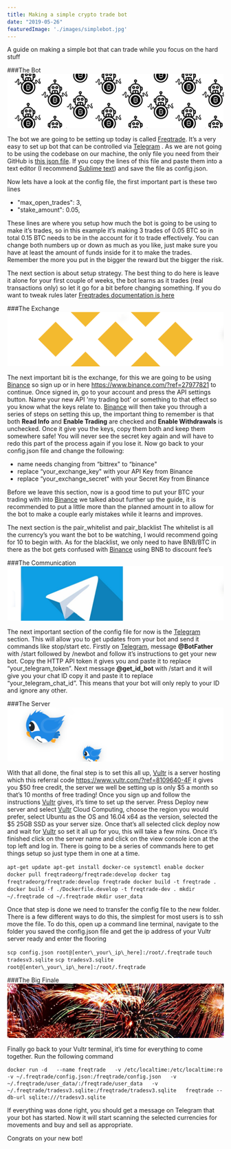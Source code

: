 ```yaml
---
title: Making a simple crypto trade bot
date: "2019-05-26"
featuredImage: './images/simplebot.jpg'
---
```

A guide on making a simple bot that can trade while you focus on the hard stuff
<!-- end -->

###The Bot
![Bot](./images/bot.png)

The bot we are going to be setting up today is called <a href="https://github.com/freqtrade/freqtrade" target="_blank">Freqtrade</a>.  It’s a very easy to set up bot that can be controlled via <a href="https://telegram.org/" target="_blank">Telegram</a>
. As we are not going to be using the codebase on our machine, the only file you need from their GitHub is <a href="https://github.com/freqtrade/freqtrade/blob/develop/config.json.example" target="_blank">this json file</a>.  If you copy the lines of this file and paste them into a text editor (I recommend <a href="https://www.sublimetext.com/" target="_blank">Sublime text</a>)  and save the file as config.json.

Now lets have a look at the config file, the first important part is these two lines
* "max\_open\_trades": 3, 
* "stake\_amount": 0.05,

These lines are where you setup how much the bot is going to be using to make it’s trades, so in this example it’s making 3 trades of 0.05 BTC so in total 0.15 BTC needs to be in the account for it to trade effectively. You can change both numbers up or down as much as you like, just make sure you have at least the amount of funds inside for it to make the trades. Remember the more you put in the bigger the reward but the bigger the risk.

The next section is about setup strategy. The  best thing to do here is leave it alone for your first couple of weeks, the bot learns as it trades (real transactions only) so let it go for a bit before changing something. If you do want to tweak rules later <a href="https://freqtrade.io/en/latest/" target="_blank">Freqtrades documentation is here</a>

###The Exchange
![Exchange](./images/exchange.png)

The next important bit is the exchange, for this we are going to be using <a href="https://www.binance.com/?ref=27977821" target="_blank">Binance</a> so sign up or in here <a href="https://www.binance.com/?ref=27977821" target="_blank">https://www.binance.com/?ref=27977821</a> to continue. Once signed in, go to your account and press the API settings button. Name your new API 'my trading bot’ or something to that effect so you know what the keys relate to. <a href="https://www.binance.com/?ref=27977821" target="_blank">Binance</a> will then take you through a series of steps on setting this up, the important thing to remember is that both **Read Info** and **Enable Trading** are checked and **Enable Withdrawals** is unchecked. Once it give you the keys, copy them both and keep them somewhere safe! You will never see the secret key again and will have to redo this part of the process again if you lose it. Now go back to your config.json file and change the following:

* name needs changing from “bittrex" to “binance"
* replace “your\_exchange\_key" with your API Key from Binance
* replace “your\_exchange\_secret" with your Secret Key from Binance

Before we leave this section, now is a good time to put your BTC your trading with into <a href="https://www.binance.com/?ref=27977821" target="_blank">Binance</a> we talked about further up the guide, it is recommended to put a little more than the planned amount in to allow for the bot to make a couple early mistakes while it learns and improves. 

The next section is the pair\_whitelist and pair\_blacklist
The whitelist is all the currency’s you want the bot to be watching, I would recommend going for 10 to begin with. As for the blacklist, we only need to have BNB/BTC in there as the bot gets confused with <a href="https://www.binance.com/?ref=27977821" target="_blank">Binance</a> using BNB to discount fee’s

###The Communication
![Communication](./images/communication.png)

The next important section of the config file for now is the <a href="https://telegram.org/" target="_blank">Telegram</a> section. This will allow you to get updates from your bot and send it commands like stop/start etc. Firstly on <a href="https://telegram.org/" target="_blank">Telegram</a>, message **@BotFather** with /start followed by /newbot and follow it’s instructions to get your new bot. Copy the HTTP API token it gives you and paste it to replace “your\_telegram\_token”. Next message **@get\_id\_bot** with /start and it will give you your chat ID copy it and paste it to replace “your\_telegram\_chat\_id”. This means that your bot will only reply to your ID and ignore any other.

###The Server
![Server](./images/server.png)

With that all done, the final step is to set this all up, <a href="https://www.vultr.com/?ref=8109640-4F" target="_blank">Vultr</a> is a server hosting which this referral code <a href="https://www.vultr.com/?ref=8109640-4F" target="_blank">https://www.vultr.com/?ref=8109640-4F</a> it gives you $50 free credit, the server we well be setting up is only $5 a month so that’s 10 months of free trading! Once you sign up and follow the instructions <a href="https://www.vultr.com/?ref=8109640-4F" target="_blank">Vultr</a> gives, it’s time to set up the server. Press Deploy new server and select <a href="https://www.vultr.com/?ref=8109640-4F" target="_blank">Vultr</a> Cloud Computing, choose the region you would prefer, select Ubuntu as the OS and 16.04 x64 as the version, selected the $5 25GB SSD as your server size. Once that’s all selected click deploy now and wait for <a href="https://www.vultr.com/?ref=8109640-4F" target="_blank">Vultr</a> so set it all up for you, this will take a few mins. Once it’s finished click on the server name and click on the view console icon at the top left and log in. There is going to be a series of commands here to get things setup so just type them in one at a time.

`apt-get update
apt-get install docker-ce
systemctl enable docker
docker pull freqtradeorg/freqtrade:develop
docker tag freqtradeorg/freqtrade:develop freqtrade
docker build -t freqtrade .
docker build -f ./Dockerfile.develop -t freqtrade-dev .
mkdir ~/.freqtrade
cd ~/.freqtrade
mkdir user_data`

Once that step is done we need to transfer the config file to the new folder. There is a few different ways to do this, the simplest for most users is to ssh move the file. To do this, open up a command line terminal, navigate to the folder you saved the config.json file and get the ip address of your Vultr server ready and enter the flooring


`scp config.json root@[enter\_your\_ip\_here]:/root/.freqtrade`
`touch tradesv3.sqlite`
`scp tradesv3.sqlite root@[enter\_your\_ip\_here]:/root/.freqtrade`

###The Big Finale
![Finale](./images/Finale.png)

Finally go back to your Vultr terminal, it’s time for everything to come together. Run the following command

```
docker run -d   --name freqtrade   -v /etc/localtime:/etc/localtime:ro   -v ~/.freqtrade/config.json:/freqtrade/config.json   -v ~/.freqtrade/user_data/:/freqtrade/user_data   -v ~/.freqtrade/tradesv3.sqlite:/freqtrade/tradesv3.sqlite   freqtrade --db-url sqlite:///tradesv3.sqlite
```

If everything was done right, you should get a message on Telegram that your bot has started. Now it will start scanning the selected currencies for movements and buy and sell as appropriate.

Congrats on your new bot!
